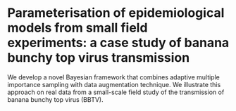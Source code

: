 # Parameterisation of epidemiological models from small field experiments: a case study  of banana bunchy top virus transmission
We develop a novel Bayesian framework that  combines adaptive multiple importance sampling with data augmentation technique. We illustrate this approach on real data from a small-scale field study of the transmission of banana bunchy top virus (BBTV).
